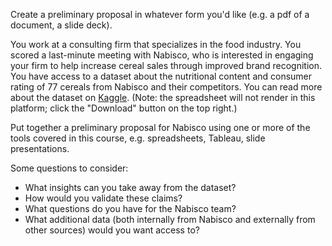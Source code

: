 Create a preliminary proposal in whatever form you'd like (e.g. a pdf of a document, a slide deck). 

You work at a consulting firm that specializes in the food industry. You scored a last-minute meeting with Nabisco, who is interested in engaging your firm to help increase cereal sales through improved brand recognition. You have access to a dataset about the nutritional content and consumer rating of 77 cereals from Nabisco and their competitors. You can read more about the dataset on [Kaggle](https://www.kaggle.com/crawford/80-cereals). (Note: the spreadsheet will not render in this platform; click the "Download" button on the top right.)

Put together a preliminary proposal for Nabisco using one or more of the tools covered in this course, e.g. spreadsheets, Tableau, slide presentations.

Some questions to consider:

* What insights can you take away from the dataset?
* How would you validate these claims?
* What questions do you have for the Nabisco team?
* What additional data (both internally from Nabisco and externally from other sources) would you want access to?
